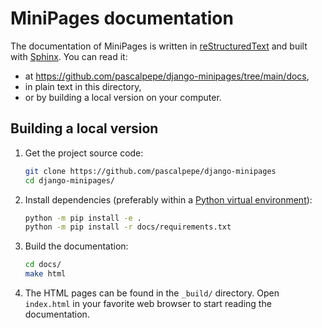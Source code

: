 # MiniPages documentation

The documentation of MiniPages is written
in [reStructuredText](https://docutils.sourceforge.io/rst.html) and built
with [Sphinx](https://www.sphinx-doc.org/en/master/). You can read it:

- at https://github.com/pascalpepe/django-minipages/tree/main/docs,
- in plain text in this directory,
- or by building a local version on your computer.


## Building a local version

1. Get the project source code:

   ```bash
   git clone https://github.com/pascalpepe/django-minipages
   cd django-minipages/
   ```

2. Install dependencies (preferably within a [Python virtual environment](https://docs.python.org/3/library/venv.html)):

   ```bash
   python -m pip install -e .
   python -m pip install -r docs/requirements.txt
   ```

3. Build the documentation:

   ```bash
   cd docs/
   make html
   ```

4. The HTML pages can be found in the `_build/` directory. Open
   `index.html` in your favorite web browser to start reading the
   documentation.
